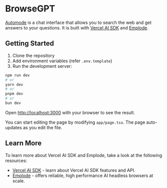# BrowseGPT

[Automode](https://automode.systems) is a chat interface that allows you to search the web and get answers to your questions. It is built with [Vercel AI SDK](https://www.npmjs.com/package/ai) and [Emplode](https://www.emplode.com/).


## Getting Started

1. Clone the repository
2. Add environment variables (refer `.env.template`)
3. Run the development server:

```bash
npm run dev
# or
yarn dev
# or
pnpm dev
# or
bun dev
```

Open [http://localhost:3000](http://localhost:3000) with your browser to see the result.

You can start editing the page by modifying `app/page.tsx`. The page auto-updates as you edit the file.

## Learn More

To learn more about Vercel AI SDK and Emplode, take a look at the following resources:

- [Vercel AI SDK](https://www.npmjs.com/package/ai) - learn about Vercel AI SDK features and API.
- [Emplode](https://www.emplode.com/) - offers reliable, high performance AI headless browsers at scale.
